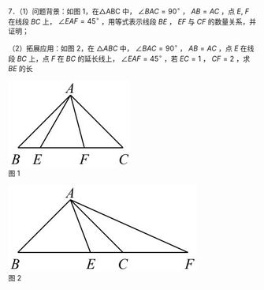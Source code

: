 7．（1）问题背景：如图 1，在△ABC 中， $\angle B A C = 9 0 ^ { \circ }$ ， $A B { = } A C$ ，点 $E , \ F$ 在线段 $B C$ 上， $\angle E A F { = } 4 5 ^ { \circ }$ ，用等式表示线段 $B E$ ， $E F$ 与 $C F$ 的数量关系，并证明；

（2）拓展应用：如图 2，在 $\triangle A B C$ 中， $\angle B A C = 9 0 ^ { \circ }$ ， $A B { = } A C$ ，点 $E$ 在线段 $B C$ 上，点 $F$ 在 $B C$ 的延长线上， $\angle E A F { = } 4 5 ^ { \circ }$ ，若 $E C { = } 1$ ， $C F { = } 2$ ，求 $B E$ 的长

![](<../../qs_image_DB/专题1-1_一网打尽全等三角形模型_·十个模型（解析版）/43c0e459307b1d7d02ef17b41294967a8e7c671f97a9feb0bb2c4f02b32f1f28.jpg>)  
图 1

![](<../../qs_image_DB/专题1-1_一网打尽全等三角形模型_·十个模型（解析版）/f464511e6cb768e702ab5ca04a43f7a901322bd55c7f7a5496ab72ad19e81bdd.jpg>)  
图 2
